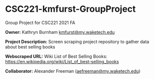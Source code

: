 # CSC221-kmfurst-GroupProject
Group Project for CSC221 2021 FA

__Owner:__  Kathryn Burnham kmfurst@my.waketech.edu

__Project Description:__  Screen scraping project repository to gather data about best selling books

__Webscraped URL:__  Wiki List of Best Selling Books:  https://en.wikipedia.org/wiki/List_of_best-selling_books

__Collaborator:__  Alexander Freeman (aefreeman@my.waketech.edu)


